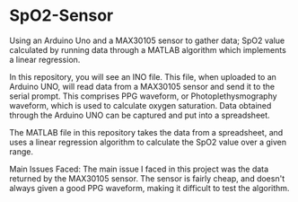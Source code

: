 # SpO2-Sensor
Using an Arduino Uno and a MAX30105 sensor to gather data; SpO2 value calculated by running data through a MATLAB algorithm which implements a linear regression.


In this repository, you will see an INO file. This file, when uploaded to an Arduino UNO, will read data from a MAX30105 sensor and send it to the serial prompt. This comprises 
PPG waveform, or Photoplethysmography waveform, which is used to calculate oxygen saturation.
Data obtained through the Arduino UNO can be captured and put into a spreadsheet.

The MATLAB file in this repository takes the data from a spreadsheet, and uses a linear regression algorithm to calculate the SpO2 value over a given range.

Main Issues Faced:
The main issue I faced in this project was the data returned by the MAX30105 sensor. The sensor is fairly cheap, and doesn't always given a good PPG waveform, making it difficult
to test the algorithm. 
